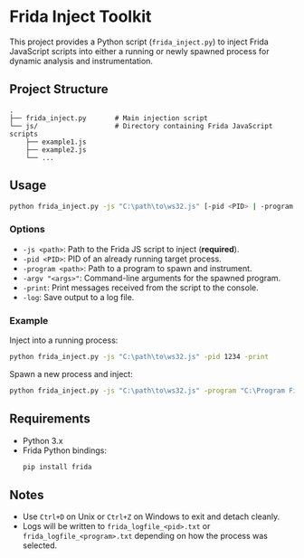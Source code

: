 # Frida Inject Toolkit

This project provides a Python script (`frida_inject.py`) to inject Frida JavaScript scripts into either a running or newly spawned process for dynamic analysis and instrumentation.

## Project Structure

```
.
├── frida_inject.py       # Main injection script
└── js/                   # Directory containing Frida JavaScript scripts
    ├── example1.js
    ├── example2.js
    └── ...
```

## Usage

```bash
python frida_inject.py -js "C:\path\to\ws32.js" [-pid <PID> | -program <exe>] [-argv "<args>"] [-print] [-log]
```

### Options

- `-js <path>`: Path to the Frida JS script to inject (**required**).
- `-pid <PID>`: PID of an already running target process.
- `-program <path>`: Path to a program to spawn and instrument.
- `-argv "<args>"`: Command-line arguments for the spawned program.
- `-print`: Print messages received from the script to the console.
- `-log`: Save output to a log file.

### Example

Inject into a running process:

```bash
python frida_inject.py -js "C:\path\to\ws32.js" -pid 1234 -print
```

Spawn a new process and inject:

```bash
python frida_inject.py -js "C:\path\to\ws32.js" -program "C:\Program Files (x86)\Nmap\ncat.exe" -argv "-l 8080" -print -log
```

## Requirements

- Python 3.x
- Frida Python bindings:
  ```bash
  pip install frida
  ```

## Notes

- Use `Ctrl+D` on Unix or `Ctrl+Z` on Windows to exit and detach cleanly.
- Logs will be written to `frida_logfile_<pid>.txt` or `frida_logfile_<program>.txt` depending on how the process was selected.